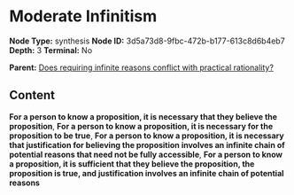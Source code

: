 # Moderate Infinitism

**Node Type:** synthesis
**Node ID:** 3d5a73d8-9fbc-472b-b177-613c8d6b4eb7
**Depth:** 3
**Terminal:** No

**Parent:** [Does requiring infinite reasons conflict with practical rationality?](does-requiring-infinite-reasons-conflict-with-practical-rationality.md)

## Content

**For a person to know a proposition, it is necessary that they believe the proposition**, **For a person to know a proposition, it is necessary for the proposition to be true**, **For a person to know a proposition, it is necessary that justification for believing the proposition involves an infinite chain of potential reasons that need not be fully accessible**, **For a person to know a proposition, it is sufficient that they believe the proposition, the proposition is true, and justification involves an infinite chain of potential reasons**
